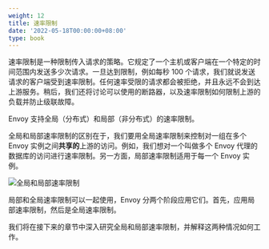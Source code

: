 ```yaml
---
weight: 12
title: 速率限制
date: '2022-05-18T00:00:00+08:00'
type: book
---
```


速率限制是一种限制传入请求的策略。它规定了一个主机或客户端在一个特定的时间范围内发送多少次请求。一旦达到限制，例如每秒 100 个请求，我们就说发送请求的客户端受到速率限制。任何速率受限的请求都会被拒绝，并且永远不会到达上游服务。稍后，我们还将讨论可以使用的断路器，以及速率限制如何限制上游的负载并防止级联故障。

Envoy 支持全局（分布式）和局部（非分布式）的速率限制。

全局和局部速率限制的区别在于，我们要用全局速率限制来控制对一组在多个 Envoy 实例之间**共享的**上游的访问。例如，我们想对一个叫做多个 Envoy 代理的数据库的访问进行速率限制。另一方面，局部速率限制适用于每一个 Envoy 实例。

![全局和局部速率限制](../../images/008i3skNly1gzc88zs763j31lw0u0764.jpg "全局和局部速率限制")

局部和全局速率限制可以一起使用，Envoy 分两个阶段应用它们。首先，应用局部速率限制，然后是全局速率限制。

我们将在接下来的章节中深入研究全局和局部速率限制，并解释这两种情况如何工作。